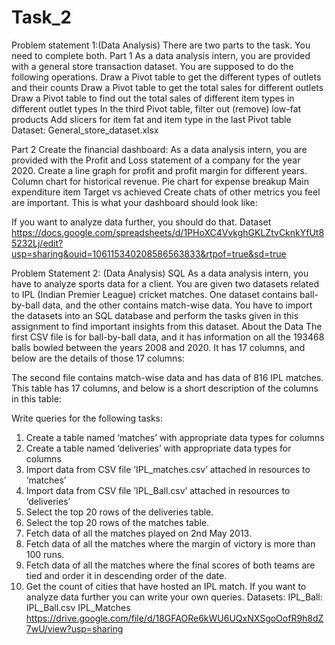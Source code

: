 # Task_2
Problem statement 1:(Data Analysis)
There are two parts to the task. You need to complete both.
Part 1
As a data analysis intern, you are provided with a general store transaction dataset. You are supposed to do the following operations.
Draw a Pivot table to get the different types of outlets and their counts
Draw a Pivot table to get the total sales for different outlets
Draw a Pivot table to find out the total sales of different item types in different outlet types
In the third Pivot table, filter out (remove) low-fat products 
Add slicers for item fat and item type in the last Pivot table
Dataset: General_store_dataset.xlsx

Part 2
Create the financial dashboard:
As a data analysis intern, you are provided with the Profit and Loss statement of a company for the year 2020.
Create a line graph for profit and profit margin for different years.
Column chart for historical revenue. 
Pie chart for expense breakup
Main expenditure item Target vs achieved
Create chats of other metrics you feel are important.
This is what your dashboard should look like:

If you want to analyze data further, you should do that.
Dataset 
https://docs.google.com/spreadsheets/d/1PHoXC4VvkghGKLZtvCknkYfUt85232Lj/edit?usp=sharing&ouid=106115340208586563833&rtpof=true&sd=true
 
Problem Statement 2: (Data Analysis)
SQL
As a data analysis intern, you have to analyze sports data for a client. You are given two datasets related to IPL (Indian Premier League) cricket matches. One dataset contains ball-by-ball data, and the other contains match-wise data. You have to import the datasets into an SQL database and perform the tasks given in this assignment to find important insights from this dataset.
About the Data
The first CSV file is for ball-by-ball data, and it has information on all the 193468 balls bowled between the years 2008 and 2020. It has 17 columns, and below are the details of those 17
columns:

The second file contains match-wise data and has data of 816 IPL matches. This table has 17 columns, and below is a short description of the columns in this table:

Write queries for the following tasks:
1. Create a table named ‘matches’ with appropriate data types for columns
2. Create a table named ‘deliveries’ with appropriate data types for columns
3. Import data from CSV file ’IPL_matches.csv’ attached in resources to ‘matches’
4. Import data from CSV file ’IPL_Ball.csv’ attached in resources to ‘deliveries’
5. Select the top 20 rows of the deliveries table.
6. Select the top 20 rows of the matches table.
7. Fetch data of all the matches played on 2nd May 2013.
8. Fetch data of all the matches where the margin of victory is more than 100 runs.
9. Fetch data of all the matches where the final scores of both teams are tied and order it in descending order of the date.
10. Get the count of cities that have hosted an IPL match.
If you want to analyze data further you can write your own queries.
Datasets:
IPL_Ball:
IPL_Ball.csv
IPL_Matches
https://drive.google.com/file/d/18GFAORe6kWU6UQxNXSgoOofR9h8dZ7wU/view?usp=sharing

